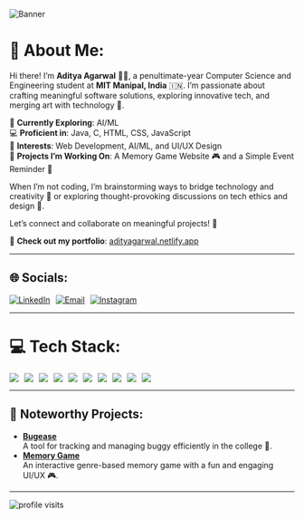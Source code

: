 ![Banner](https://res.cloudinary.com/dcf0cpuqf/image/upload/v1735069715/linkedin_main_banner_fbucx8.jpg)

# 💫 About Me:
Hi there! I’m **Aditya Agarwal** 👨‍💻, a penultimate-year Computer Science and Engineering student at **MIT Manipal, India** 🇮🇳. I’m passionate about crafting meaningful software solutions, exploring innovative tech, and merging art with technology 🎨.

🌱 **Currently Exploring**: AI/ML  
💻 **Proficient in**: Java, C, HTML, CSS, JavaScript  
🎯 **Interests**: Web Development, AI/ML, and UI/UX Design  
🔭 **Projects I’m Working On**: A Memory Game Website 🎮 and a Simple Event Reminder 📅  

When I’m not coding, I’m brainstorming ways to bridge technology and creativity 🤔 or exploring thought-provoking discussions on tech ethics and design 🧠.  

Let’s connect and collaborate on meaningful projects! 🤝

🚀 **Check out my portfolio**: [adityagarwal.netlify.app](https://adityagarwal.netlify.app)

---

## 🌐 Socials:
<div style="display: flex; gap: 10px;">
  <a href="https://www.linkedin.com/in/aditya-agarwal-12601b27b/"><img src="https://img.shields.io/badge/-linkedin-blue?logo=linkedin&style=for-the-badge" alt="LinkedIn" /></a>
  <a href="mailto:adityaagarwal0081@gmail.com"><img src="https://img.shields.io/badge/-email-red?logo=gmail&style=for-the-badge" alt="Email" /></a>
  <a href="https://instagram.com/aditya_xup"><img src="https://img.shields.io/badge/-instagram-purple?logo=instagram&style=for-the-badge" alt="Instagram" /></a>
</div>

---

# 💻 Tech Stack:
<div style="display: flex; flex-wrap: wrap; gap: 10px;">
  <img src="https://img.shields.io/badge/Java-%23ED8B00.svg?style=for-the-badge&logo=openjdk&logoColor=white" />
  <img src="https://img.shields.io/badge/C-%2300599C.svg?style=for-the-badge&logo=c&logoColor=white" />
  <img src="https://img.shields.io/badge/HTML-%23E34F26.svg?style=for-the-badge&logo=html5&logoColor=white" />
  <img src="https://img.shields.io/badge/CSS-%231572B6.svg?style=for-the-badge&logo=css3&logoColor=white" />
  <img src="https://img.shields.io/badge/JavaScript-%23323330.svg?style=for-the-badge&logo=javascript&logoColor=%23F7DF1E" />
  <img src="https://img.shields.io/badge/React-%2361DAFB.svg?style=for-the-badge&logo=react&logoColor=black" />
  <img src="https://img.shields.io/badge/Node.js-%236DA55F.svg?style=for-the-badge&logo=node.js&logoColor=white" />
  <img src="https://img.shields.io/badge/Express.js-%23404d59.svg?style=for-the-badge&logo=express&logoColor=white" />
  <img src="https://img.shields.io/badge/MongoDB-%2347A248.svg?style=for-the-badge&logo=mongodb&logoColor=white" />
  <img src="https://img.shields.io/badge/Tailwind%20CSS-%2306B6D4.svg?style=for-the-badge&logo=tailwindcss&logoColor=white" />
</div>

---

## 🎯 Noteworthy Projects:
- [**Bugease**](https://github.com/adityagarwal15/bugease)  
  A tool for tracking and managing buggy efficiently in the college 🚗.  
- [**Memory Game**](https://github.com/adityagarwal15/memory-game)  
  An interactive genre-based memory game with a fun and engaging UI/UX 🎮.

---

![profile visits](https://komarev.com/ghpvc/?username=adityagarwal15&color=blue)
